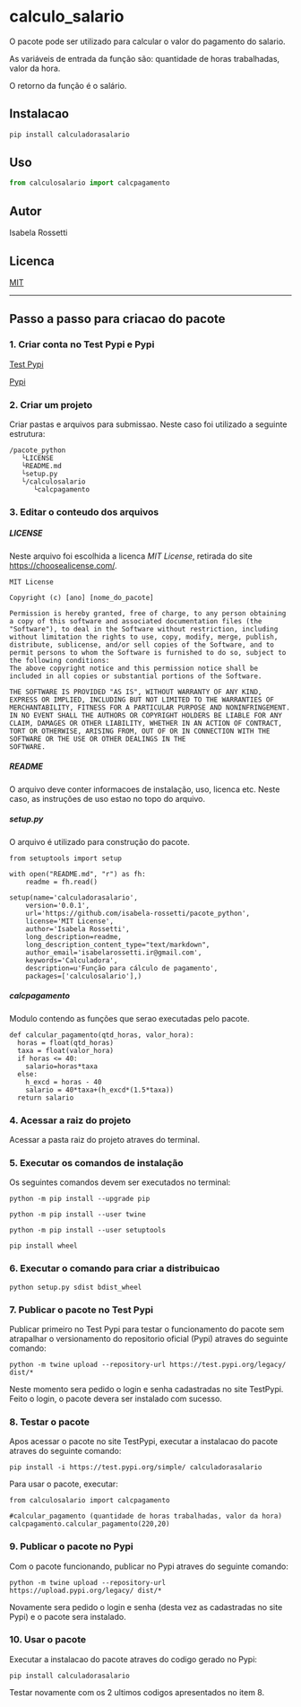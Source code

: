# calculo_salario

O pacote pode ser utilizado para calcular o valor do pagamento do salario.

As variáveis de entrada da função são: quantidade de horas trabalhadas, valor da hora.

O retorno da função é o salário.

## Instalacao

```bash
pip install calculadorasalario
```

## Uso

```python
from calculosalario import calcpagamento
```

## Autor
Isabela Rossetti

## Licenca
[MIT](https://github.com/isabela-rossetti/pacote_python/blob/main/LICENSE.txt)





__________________________________________

<h2>Passo a passo para criacao do pacote</h2>

<h3>1. Criar conta no Test Pypi e Pypi</h3>

[Test Pypi](https://test.pypi.org/)

[Pypi](https://pypi.org/)

<h3> 2. Criar um projeto </h3>

Criar pastas e arquivos para submissao. Neste caso foi utilizado a seguinte estrutura:

```
/pacote_python
   └LICENSE
   └README.md
   └setup.py
   └/calculosalario
      └calcpagamento
```

<h3> 3. Editar o conteudo dos arquivos</h3>

<h5> LICENSE </h5>

Neste arquivo foi escolhida a licenca <i>MIT License</i>, retirada do site  https://choosealicense.com/.

```
MIT License

Copyright (c) [ano] [nome_do_pacote]

Permission is hereby granted, free of charge, to any person obtaining a copy of this software and associated documentation files (the "Software"), to deal in the Software without restriction, including without limitation the rights to use, copy, modify, merge, publish, distribute, sublicense, and/or sell copies of the Software, and to permit persons to whom the Software is furnished to do so, subject to the following conditions:
The above copyright notice and this permission notice shall be included in all copies or substantial portions of the Software.

THE SOFTWARE IS PROVIDED "AS IS", WITHOUT WARRANTY OF ANY KIND, EXPRESS OR IMPLIED, INCLUDING BUT NOT LIMITED TO THE WARRANTIES OF MERCHANTABILITY, FITNESS FOR A PARTICULAR PURPOSE AND NONINFRINGEMENT. IN NO EVENT SHALL THE AUTHORS OR COPYRIGHT HOLDERS BE LIABLE FOR ANY CLAIM, DAMAGES OR OTHER LIABILITY, WHETHER IN AN ACTION OF CONTRACT, TORT OR OTHERWISE, ARISING FROM, OUT OF OR IN CONNECTION WITH THE SOFTWARE OR THE USE OR OTHER DEALINGS IN THE
SOFTWARE.
```

<h5>README </h5>

O arquivo deve conter informacoes de instalação, uso, licenca etc. Neste caso, as instruções de uso estao no topo do arquivo.

<h5> setup.py </h5>

O arquivo é utilizado para construção do pacote.

```
from setuptools import setup

with open("README.md", "r") as fh:
    readme = fh.read()

setup(name='calculadorasalario',
    version='0.0.1',
    url='https://github.com/isabela-rossetti/pacote_python',
    license='MIT License',
    author='Isabela Rossetti',
    long_description=readme,
    long_description_content_type="text/markdown",
    author_email='isabelarossetti.ir@gmail.com',
    keywords='Calculadora',
    description=u'Função para cálculo de pagamento',
    packages=['calculosalario'],)
```

<h5>calcpagamento</h5>

Modulo contendo as funções que serao executadas pelo pacote.

```
def calcular_pagamento(qtd_horas, valor_hora):
  horas = float(qtd_horas)
  taxa = float(valor_hora)
  if horas <= 40:
    salario=horas*taxa
  else:
    h_excd = horas - 40
    salario = 40*taxa+(h_excd*(1.5*taxa))
  return salario
```

<h3>4. Acessar a raiz do projeto</h3>

Acessar a pasta raiz do projeto atraves do terminal.

<h3>5. Executar os comandos de instalação</h3>

Os seguintes comandos devem ser executados no terminal:

```
python -m pip install --upgrade pip
```

```
python -m pip install --user twine
```

```
python -m pip install --user setuptools
```

```
pip install wheel
```

<h3>6. Executar o comando para criar a distribuicao</h3>


```
python setup.py sdist bdist_wheel
```

<h3>7. Publicar o pacote no Test Pypi</h3>

Publicar primeiro no Test Pypi para testar o funcionamento do pacote sem atrapalhar o versionamento do repositorio oficial (Pypi) atraves do seguinte comando:

```
python -m twine upload --repository-url https://test.pypi.org/legacy/ dist/*
```

Neste momento sera pedido o login e senha cadastradas no site TestPypi. Feito o login, o pacote devera ser instalado com sucesso. 

<h3>8. Testar o pacote</h3>

Apos acessar o pacote no site TestPypi, executar a instalacao do pacote atraves do seguinte comando:

```
pip install -i https://test.pypi.org/simple/ calculadorasalario
```

Para usar o pacote, executar:

```
from calculosalario import calcpagamento
```

```
#calcular_pagamento (quantidade de horas trabalhadas, valor da hora)
calcpagamento.calcular_pagamento(220,20)
```

<h3>9. Publicar o pacote no Pypi</h3>

Com o pacote funcionando, publicar no Pypi atraves do seguinte comando:

```
python -m twine upload --repository-url https://upload.pypi.org/legacy/ dist/*
```

Novamente sera pedido o login e senha (desta vez as cadastradas no site Pypi) e o pacote sera instalado.

<h3>10. Usar o pacote</h3>

Executar a instalacao do pacote atraves do codigo gerado no Pypi:

```
pip install calculadorasalario
```

Testar novamente com os 2 ultimos codigos apresentados no item 8.

